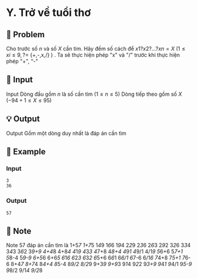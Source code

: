 # Y. Trở về tuổi thơ

## 📖 Problem

Cho trước số
$n$
và số
$X$
cần tìm. Hãy đếm số cách để
$x1?x2?...?xn=X$
$(1 ≤xi≤ 9, ? =$
{+,-,x,/}
$)$
. Ta sẽ thực hiện phép "x" và "/" trước khi thực hiện phép "+", "-"


## 🧩 Input

Input
Dòng đầu gồm
$n$
là số cần tìm
$(1 ≤n≤ 5)$
Dòng tiếp theo gồm số
$X$
$( - 94+ 1 ≤X≤ 95)$


## 💡 Output

Output
Gồm một dòng duy nhất là đáp án cần tìm


## 🧠 Example

### Input

```text
3
36
```

### Output

```text
57
```



## 📝 Note

Note
$57$
đáp án cần tìm là
1+5*7
1+7*5
1*4*9
1*6*6
1*9*4
2*2*9
2*3*6
2*6*3
2*9*2
3*2*6
3*3*4
3*4*3
3*6*2
3*9+9
4+4*8
4+8*4
4*1*9
4*3*3
4*7+8
4*8+4
4*9*1
4*9/1
4/1*9
5*6+6
5*7+1
5*8-4
5*9-9
6+5*6
6+6*5
6*1*6
6*2*3
6*3*2
6*5+6
6*6*1
6*6/1
6*7-6
6/1*6
7*4+8
7*5+1
7*6-6
8+4*7
8+7*4
8*4+4
8*5-4
8*9/2
8/2*9
9+3*9
9+9*3
9*1*4
9*2*2
9*3+9
9*4*1
9*4/1
9*5-9
9*8/2
9/1*4
9/2*8

